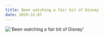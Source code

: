 ```yaml
---
title: Been watching a fair bit of Disney
date: 2019-12-07
---
```


!['Been watching a fair bit of Disney'](/82BeenwatchingafairbitofDisney5.jpg)

